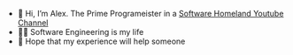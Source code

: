 - 👋 Hi, I’m Alex. The Prime Programeister in a [Software Homeland Youtube Channel](https://www.youtube.com/@programeister)
- 👨‍💻 Software Engineering is my life
- 🧠 Hope that my experience will help someone
